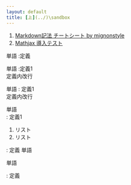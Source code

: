 ```yaml
---
layout: default
title: [上](../)\sandbox
---
```


1. [Markdown記法 チートシート by mignonstyle](markdown-test)
2. [Mathjax 導入テスト](math-test)


単語
:定義

単語
:定義1  
定義内改行

単語
: 定義1  
  定義内改行

単語  
: 定義1
1. リスト
1. リスト

: 定義
単語

単語

: 定義
